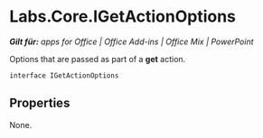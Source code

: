 
# Labs.Core.IGetActionOptions

 _**Gilt für:** apps for Office | Office Add-ins | Office Mix | PowerPoint_

Options that are passed as part of a  **get** action.

```
interface IGetActionOptions
```


## Properties

None.

